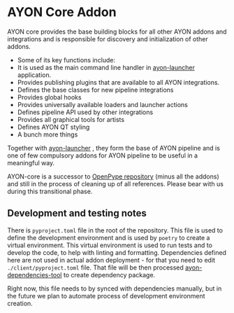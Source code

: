 
AYON Core Addon
===============

AYON core provides the base building blocks for all other AYON addons and integrations and is responsible for discovery and initialization of other addons.

- Some of its key functions include:
- It is used as the main command line handler in [ayon-launcher](https://github.com/ynput/ayon-launcher) application.
- Provides publishing plugins that are available to all AYON integrations.
- Defines the base classes for new pipeline integrations
- Provides global hooks
- Provides universally available loaders and launcher actions
- Defines pipeline API used by other integrations
- Provides all graphical tools for artists
- Defines AYON QT styling
- A bunch more things

Together with [ayon-launcher](https://github.com/ynput/ayon-launcher) , they form the base of AYON pipeline and is one of few compulsory addons for AYON pipeline to be useful in a meaningful way.

AYON-core is a successor to [OpenPype repository](https://github.com/ynput/OpenPype) (minus all the addons) and still in the process of cleaning up of all references. Please bear with us during this transitional phase.

Development and testing notes
-----------------------------
There is `pyproject.toml` file in the root of the repository. This file is used to define the development environment and is used by `poetry` to create a virtual environment.
This virtual environment is used to run tests and to develop the code, to help with
linting and formatting. Dependencies defined here are not used in actual addon
deployment - for that you need to edit `./client/pyproject.toml` file. That file
will be then processed [ayon-dependencies-tool](https://github.com/ynput/ayon-dependencies-tool)
to create dependency package.

Right now, this file needs to by synced with dependencies manually, but in the future
we plan to automate process of development environment creation.
